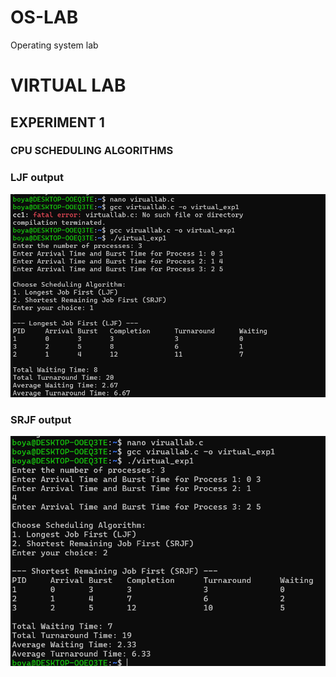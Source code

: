 # OS-LAB 
Operating system lab
# VIRTUAL LAB
## EXPERIMENT 1
### CPU SCHEDULING ALGORITHMS
### LJF output
![simulate LJF](LJF.png)
### SRJF output
![simulate SRJF ](SRJF.png)
